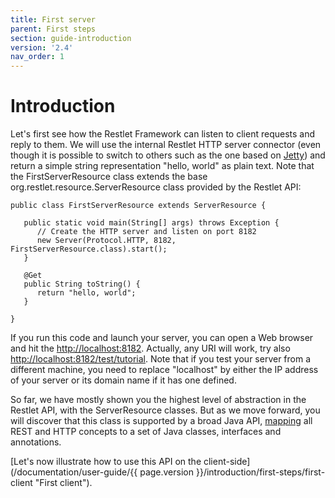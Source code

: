 ```yaml
---
title: First server
parent: First steps
section: guide-introduction
version: '2.4'
nav_order: 1
---
```

# Introduction

Let's first see how the Restlet Framework can listen to client requests
and reply to them. We will use the internal Restlet HTTP server
connector (even though it is possible to switch to others such as the
one based on
[Jetty](../../extensions/jetty "Eclipse Jetty extension"))
and return a simple string representation "hello, world" as plain text.
Note that the FirstServerResource class extends the base
org.restlet.resource.ServerResource class provided by the Restlet API:

<pre class="language-java"><code class="language-java">public class FirstServerResource extends ServerResource {  

   public static void main(String[] args) throws Exception {  
      // Create the HTTP server and listen on port 8182  
      new Server(Protocol.HTTP, 8182, FirstServerResource.class).start();  
   }

   @Get  
   public String toString() {  
      return "hello, world";  
   }

}  
</code></pre>

If you run this code and launch your server, you can open a Web browser
and hit the
[http://localhost:8182](http://localhost:8182/).
Actually, any URI will work, try also
[http://localhost:8182/test/tutorial](http://localhost:8182/test/tutorial).
Note that if you test your server from a different machine, you need to
replace "localhost" by either the IP address of your server or its
domain name if it has one defined.

So far, we have mostly shown you the highest level of abstraction in
the Restlet API, with the ServerResource classes. But as we move
forward, you will discover that this class is supported by a broad Java
API, [mapping](../../core/http-headers-mapping "Mapping HTTP headers")
all REST and HTTP concepts to a set of Java classes, interfaces and
annotations.

[Let's now illustrate how to use this API on the client-side](/documentation/user-guide/{{ page.version }}/introduction/first-steps/first-client "First client").
